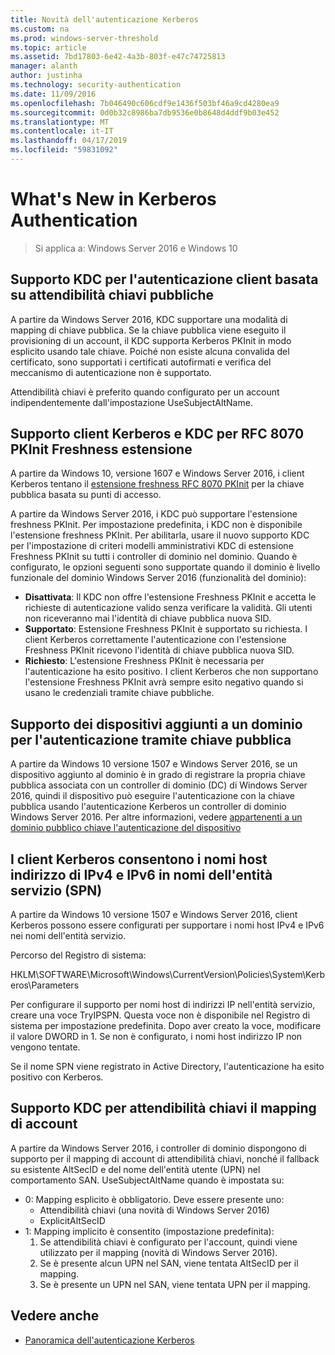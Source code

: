 ```yaml
---
title: Novità dell'autenticazione Kerberos
ms.custom: na
ms.prod: windows-server-threshold
ms.topic: article
ms.assetid: 7bd17803-6e42-4a3b-803f-e47c74725813
manager: alanth
author: justinha
ms.technology: security-authentication
ms.date: 11/09/2016
ms.openlocfilehash: 7b046490c606cdf9e1436f503bf46a9cd4280ea9
ms.sourcegitcommit: 0d0b32c8986ba7db9536e0b8648d4ddf9b03e452
ms.translationtype: MT
ms.contentlocale: it-IT
ms.lasthandoff: 04/17/2019
ms.locfileid: "59831092"
---
```

# <a name="whats-new-in-kerberos-authentication"></a>What's New in Kerberos Authentication

>Si applica a: Windows Server 2016 e Windows 10

## <a name="kdc-support-for-public-key-trust-based-client-authentication"></a>Supporto KDC per l'autenticazione client basata su attendibilità chiavi pubbliche

A partire da Windows Server 2016, KDC supportare una modalità di mapping di chiave pubblica. Se la chiave pubblica viene eseguito il provisioning di un account, il KDC supporta Kerberos PKInit in modo esplicito usando tale chiave. Poiché non esiste alcuna convalida del certificato, sono supportati i certificati autofirmati e verifica del meccanismo di autenticazione non è supportato.

Attendibilità chiavi è preferito quando configurato per un account indipendentemente dall'impostazione UseSubjectAltName.

## <a name="kerberos-client-and-kdc-support-for-rfc-8070-pkinit-freshness-extension"></a>Supporto client Kerberos e KDC per RFC 8070 PKInit Freshness estensione

A partire da Windows 10, versione 1607 e Windows Server 2016, i client Kerberos tentano il [estensione freshness RFC 8070 PKInit](https://datatracker.ietf.org/doc/draft-ietf-kitten-pkinit-freshness/) per la chiave pubblica basata su punti di accesso. 

A partire da Windows Server 2016, i KDC può supportare l'estensione freshness PKInit. Per impostazione predefinita, i KDC non è disponibile l'estensione freshness PKInit. Per abilitarla, usare il nuovo supporto KDC per l'impostazione di criteri modelli amministrativi KDC di estensione Freshness PKInit su tutti i controller di dominio nel dominio. Quando è configurato, le opzioni seguenti sono supportate quando il dominio è livello funzionale del dominio Windows Server 2016 (funzionalità del dominio):

- **Disattivata**: Il KDC non offre l'estensione Freshness PKInit e accetta le richieste di autenticazione valido senza verificare la validità. Gli utenti non riceveranno mai l'identità di chiave pubblica nuova SID.
- **Supportato**: Estensione Freshness PKInit è supportato su richiesta. I client Kerberos correttamente l'autenticazione con l'estensione Freshness PKInit ricevono l'identità di chiave pubblica nuova SID.
- **Richiesto**: L'estensione Freshness PKInit è necessaria per l'autenticazione ha esito positivo. I client Kerberos che non supportano l'estensione Freshness PKInit avrà sempre esito negativo quando si usano le credenziali tramite chiave pubbliche.

## <a name="domain-joined-device-support-for-authentication-using-public-key"></a>Supporto dei dispositivi aggiunti a un dominio per l'autenticazione tramite chiave pubblica

A partire da Windows 10 versione 1507 e Windows Server 2016, se un dispositivo aggiunto al dominio è in grado di registrare la propria chiave pubblica associata con un controller di dominio (DC) di Windows Server 2016, quindi il dispositivo può eseguire l'autenticazione con la chiave pubblica usando l'autenticazione Kerberos un controller di dominio Windows Server 2016. Per altre informazioni, vedere [appartenenti a un dominio pubblico chiave l'autenticazione del dispositivo](Domain-joined-Device-Public-Key-Authentication.md)

## <a name="kerberos-clients-allow-ipv4-and-ipv6-address-hostnames-in-service-principal-names-spns"></a>I client Kerberos consentono i nomi host indirizzo di IPv4 e IPv6 in nomi dell'entità servizio (SPN)

A partire da Windows 10 versione 1507 e Windows Server 2016, client Kerberos possono essere configurati per supportare i nomi host IPv4 e IPv6 nei nomi dell'entità servizio. 

Percorso del Registro di sistema:

HKLM\SOFTWARE\Microsoft\Windows\CurrentVersion\Policies\System\Kerberos\Parameters

Per configurare il supporto per nomi host di indirizzi IP nell'entità servizio, creare una voce TryIPSPN. Questa voce non è disponibile nel Registro di sistema per impostazione predefinita. Dopo aver creato la voce, modificare il valore DWORD in 1. Se non è configurato, i nomi host indirizzo IP non vengono tentate.

Se il nome SPN viene registrato in Active Directory, l'autenticazione ha esito positivo con Kerberos. 

## <a name="kdc-support-for-key-trust-account-mapping"></a>Supporto KDC per attendibilità chiavi il mapping di account

A partire da Windows Server 2016, i controller di dominio dispongono di supporto per il mapping di account di attendibilità chiavi, nonché il fallback su esistente AltSecID e del nome dell'entità utente (UPN) nel comportamento SAN. UseSubjectAltName quando è impostata su:

- 0: Mapping esplicito è obbligatorio. Deve essere presente uno:
    - Attendibilità chiavi (una novità di Windows Server 2016)
    - ExplicitAltSecID
- 1: Mapping implicito è consentito (impostazione predefinita):
    1. Se attendibilità chiavi è configurato per l'account, quindi viene utilizzato per il mapping (novità di Windows Server 2016).
    2. Se è presente alcun UPN nel SAN, viene tentata AltSecID per il mapping.
    3. Se è presente un UPN nel SAN, viene tentata UPN per il mapping.

## <a name="see-also"></a>Vedere anche

- [Panoramica dell'autenticazione Kerberos](kerberos-authentication-overview.md)

